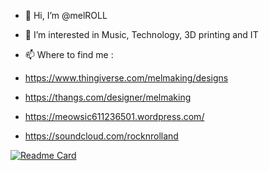 - 👋 Hi, I’m @melROLL
- 👀 I’m interested in Music, Technology, 3D printing and IT 

- 📫 Where to find me :
- https://www.thingiverse.com/melmaking/designs
- https://thangs.com/designer/melmaking
- https://meowsic611236501.wordpress.com/
- https://soundcloud.com/rocknrolland

[![Readme Card](https://github-readme-stats.vercel.app/api/pin/?username=melROLL&repo=github-readme-stats)](https://github.com/melROLL/github-readme-stats)
<!---
melROLL/melROLL is a ✨ special ✨ repository because its `README.md` (this file) appears on your GitHub profile.
You can click the Preview link to take a look at your changes.
--->
